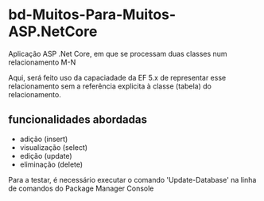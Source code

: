 # bd-Muitos-Para-Muitos-ASP.NetCore


Aplicação ASP .Net Core, em que se processam duas classes num relacionamento M-N

Aqui, será feito uso da capaciadade da EF 5.x de representar esse relacionamento sem a referência explicita à classe (tabela) do relacionamento.

## funcionalidades abordadas
- adição (insert)
- visualização (select)
- edição (update)
- eliminação (delete)

Para a testar, é necessário executar o comando 'Update-Database' na linha de comandos do Package Manager Console
